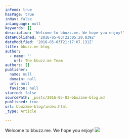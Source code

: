 ```yaml
---
inFeed: true
hasPage: true
inNav: false
inLanguage: null
keywords: []
description: 'Welcome to bbuzz.me. We hope you enjoy!'
datePublished: '2016-05-03T22:05:20.839Z'
dateModified: '2016-05-03T21:17:07.131Z'
title: bbuzz.me blog
author:
  - name: ''
    url: The bbuzz.me Team
authors: []
publisher:
  name: null
  domain: null
  url: null
  favicon: null
starred: false
sourcePath: _posts/2016-05-03-bbuzzme-blog.md
published: true
url: bbuzzme-blog/index.html
_type: Article

---
```

Welcome to bbuzz.me. We hope you enjoy!
![](https://the-grid-user-content.s3-us-west-2.amazonaws.com/6c45c677-ec05-4454-b72a-b8c82de83dd8.png)